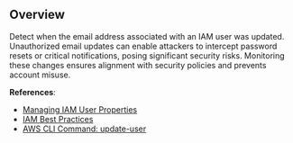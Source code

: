 ## Overview

Detect when the email address associated with an IAM user was updated. Unauthorized email updates can enable attackers to intercept password resets or critical notifications, posing significant security risks. Monitoring these changes ensures alignment with security policies and prevents account misuse.

**References**:
- [Managing IAM User Properties](https://docs.aws.amazon.com/IAM/latest/UserGuide/id_users_manage.html)
- [IAM Best Practices](https://docs.aws.amazon.com/IAM/latest/UserGuide/best-practices.html)
- [AWS CLI Command: update-user](https://awscli.amazonaws.com/v2/documentation/api/latest/reference/iam/update-user.html)
